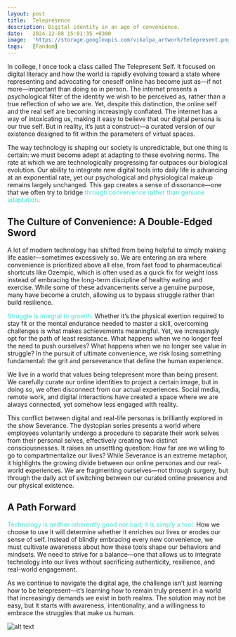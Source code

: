 ```yaml
---
layout: post
title:  Telepresence
description: Digital identity in an age of convenience.
date:   2024-12-08 15:01:35 +0300
image:  'https://storage.googleapis.com/vikalpa_artwork/telepresent.png '
tags:   [Fandom]
---
```

In college, I once took a class called The Telepresent Self. It focused on digital literacy and how the world is rapidly evolving toward a state where representing and advocating for oneself online has become just as—if not more—important than doing so in person. The internet presents a psychological filter of the identity we wish to be perceived as, rather than a true reflection of who we are. Yet, despite this distinction, the online self and the real self are becoming increasingly conflated. The internet has a way of intoxicating us, making it easy to believe that our digital persona is our true self. But in reality, it’s just a construct—a curated version of our existence designed to fit within the parameters of virtual spaces.

The way technology is shaping our society is unpredictable, but one thing is certain: we must become adept at adapting to these evolving norms. The rate at which we are technologically progressing far outpaces our biological evolution. Our ability to integrate new digital tools into daily life is advancing at an exponential rate, yet our psychological and physiological makeup remains largely unchanged. This gap creates a sense of dissonance—one that we often try to bridge <span style="color:turquoise">through convenience rather than genuine adaptation</span>.

## The Culture of Convenience: A Double-Edged Sword

A lot of modern technology has shifted from being helpful to simply making life easier—sometimes excessively so. We are entering an era where convenience is prioritized above all else, from fast food to pharmaceutical shortcuts like Ozempic, which is often used as a quick fix for weight loss instead of embracing the long-term discipline of healthy eating and exercise. While some of these advancements serve a genuine purpose, many have become a crutch, allowing us to bypass struggle rather than build resilience.

<span style="color:turquoise">Struggle is integral to growth.</span> Whether it’s the physical exertion required to stay fit or the mental endurance needed to master a skill, overcoming challenges is what makes achievements meaningful. Yet, we increasingly opt for the path of least resistance. What happens when we no longer feel the need to push ourselves? What happens when we no longer see value in struggle? In the pursuit of ultimate convenience, we risk losing something fundamental: the grit and perseverance that define the human experience.

We live in a world that values being telepresent more than being present. We carefully curate our online identities to project a certain image, but in doing so, we often disconnect from our actual experiences. Social media, remote work, and digital interactions have created a space where we are always connected, yet somehow less engaged with reality.

This conflict between digital and real-life personas is brilliantly explored in the show Severance. The dystopian series presents a world where employees voluntarily undergo a procedure to separate their work selves from their personal selves, effectively creating two distinct consciousnesses. It raises an unsettling question: How far are we willing to go to compartmentalize our lives? While Severance is an extreme metaphor, it highlights the growing divide between our online personas and our real-world experiences. We are fragmenting ourselves—not through surgery, but through the daily act of switching between our curated online presence and our physical existence.

## A Path Forward

<span style="color:turquoise">Technology is neither inherently good nor bad; it is simply a tool.</span> How we choose to use it will determine whether it enriches our lives or erodes our sense of self. Instead of blindly embracing every new convenience, we must cultivate awareness about how these tools shape our behaviors and mindsets. We need to strive for a balance—one that allows us to integrate technology into our lives without sacrificing authenticity, resilience, and real-world engagement.

As we continue to navigate the digital age, the challenge isn’t just learning how to be telepresent—it’s learning how to remain truly present in a world that increasingly demands we exist in both realms. The solution may not be easy, but it starts with awareness, intentionality, and a willingness to embrace the struggles that make us human.


![alt text](https://storage.googleapis.com/vikalpa_artwork/telepresence.png)

